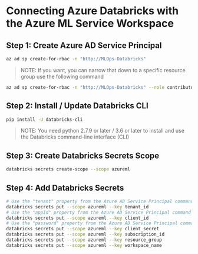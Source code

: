 # Connecting Azure Databricks with the Azure ML Service Workspace

## Step 1: Create Azure AD Service Principal

``` bash
az ad sp create-for-rbac -n "http://MLOps-Databricks"
```

> NOTE: If you want, you can narrow that down to a specific resource group use the following command

``` bash
az ad sp create-for-rbac -n "http://MLOps-Databricks" --role contributor --scopes /subscriptions/{SubID}/resourceGroups/{ResourceGroup1}
```

## Step 2: Install / Update Databricks CLI

``` bash
pip install -U databricks-cli
```

> NOTE: You need python 2.7.9 or later / 3.6 or later to install and use the Databricks command-line interface (CLI) 

## Step 3: Create Databricks Secrets Scope

``` bash
databricks secrets create-scope --scope azureml
```

## Step 4: Add Databricks Secrets

``` bash
# Use the "tenant" property from the Azure AD Service Principal command output
databricks secrets put --scope azureml --key tenant_id
# Use the "appId" property from the Azure AD Service Principal command output
databricks secrets put --scope azureml --key client_id
# Use the "password" property from the Azure AD Service Principal command output
databricks secrets put --scope azureml --key client_secret
databricks secrets put --scope azureml --key subscription_id
databricks secrets put --scope azureml --key resource_group
databricks secrets put --scope azureml --key workspace_name
```
